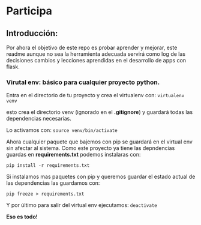 # Participa

## Introducción:
Por ahora el objetivo de este repo es probar aprender y mejorar, este
readme aunque no sea la herramienta adecuada servirá como log de las
decisiones cambios y lecciones aprendidas en el desarrollo de apps
con flask.

### Virutal env: básico para cualquier proyecto python.
Entra en el directorio de tu proyecto y crea el virtualenv con: 
`virtualenv venv`

esto crea el directorio venv (ignorado en el **.gitignore**) y guardará todas las dependencias necesarias.

Lo activamos con: `source venv/bin/activate`

Ahora cualquier paquete que bajemos con pip se guardará en el virtual env sin afectar al sistema.
Como este proyecto ya tiene las depndencias guardas en **requirements.txt** podemos instalaras con:

`pip install -r requirements.txt`

Si instalamos mas paquetes con pip y queremos guardar el estado actual de las dependencias las guardamos con:

`pip freeze > requirements.txt` 

Y por último para salir del virtual env ejecutamos: `deactivate`

**Eso es todo!**